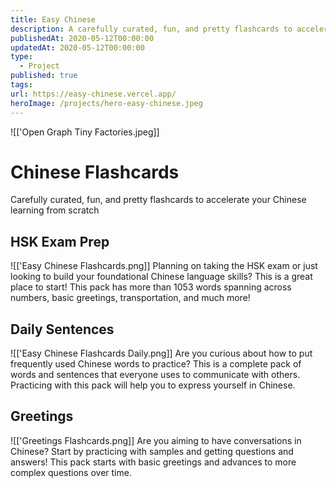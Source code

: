 ```yaml
---
title: Easy Chinese
description: A carefully curated, fun, and pretty flashcards to accelerate your chinese learning from scratch.
publishedAt: 2020-05-12T00:00:00
updatedAt: 2020-05-12T00:00:00
type:
  - Project
published: true
tags: 
url: https://easy-chinese.vercel.app/
heroImage: /projects/hero-easy-chinese.jpeg
---
```

![['Open Graph Tiny Factories.jpeg]]
# Chinese Flashcards

Carefully curated, fun, and pretty flashcards to accelerate your Chinese learning from scratch



## HSK Exam Prep
![['Easy Chinese Flashcards.png]]
Planning on taking the HSK exam or just looking to build your foundational Chinese language skills? This is a great place to start! This pack has more than 1053 words spanning across numbers, basic greetings, transportation, and much more!

## Daily Sentences
![['Easy Chinese Flashcards Daily.png]]
Are you curious about how to put frequently used Chinese words to practice? This is a complete pack of words and sentences that everyone uses to communicate with others. Practicing with this pack will help you to express yourself in Chinese.

## Greetings
![['Greetings Flashcards.png]]
Are you aiming to have conversations in Chinese? Start by practicing with samples and getting questions and answers! This pack starts with basic greetings and advances to more complex questions over time.